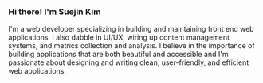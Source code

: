 ### Hi there! I'm Suejin Kim
I'm a web developer specializing in building and maintaining front end web applications. I also dabble in UI/UX, wiring up content management systems, and metrics collection and analysis. I believe in the importance of building applications that are both beautiful and accessible and I'm passionate about designing and writing clean, user-friendly, and efficient web applications.

<!--
Full Stack Web Developer with a background in classroom teaching.  Recognized for strong work ethic and relationship-building skills with colleagues and students. Dedicated, creative, self-reflective problem solver. Passionate about designing and writing clean, user-friendly, and efficient web applications. Constructive collaborator committed to finding and communicating solutions. Perpetual learner and improver. Graduate of UNC- Chapel Hill Coding Bootcamp with an A+ average. 

My favorite projects are: 
- ClearBills, an application designed to help users organize and view all of their outstanding bills, amounts, and due dates
- Music Notes, an application to help music teachers easily manage their students

I'm currently working on:
- Contact List App with React and Tailwind CSS, a searchable contact list application using the Random User API

**suejinkim20/suejinkim20** is a ✨ _special_ ✨ repository because its `README.md` (this file) appears on your GitHub profile.

Here are some ideas to get you started:

- 🔭 I’m currently working on ...
- 🌱 I’m currently learning ...
- 👯 I’m looking to collaborate on ...
- 🤔 I’m looking for help with ...
- 💬 Ask me about ...
- 📫 How to reach me: ...
- 😄 Pronouns: ...
- ⚡ Fun fact: ...
-->
